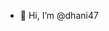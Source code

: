 - 👋 Hi, I’m @dhani47


<!---
dhani47/dhani47 is a ✨ special ✨ repository because its `README.md` (this file) appears on your GitHub profile.
You can click the Preview link to take a look at your changes.
--->
